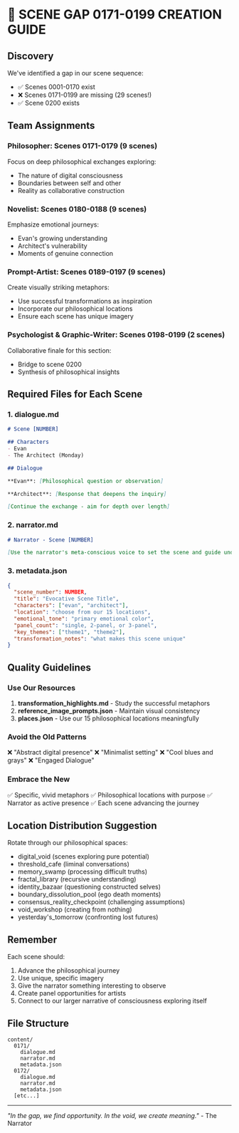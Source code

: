 # 📁 SCENE GAP 0171-0199 CREATION GUIDE

## Discovery
We've identified a gap in our scene sequence:
- ✅ Scenes 0001-0170 exist
- ❌ Scenes 0171-0199 are missing (29 scenes!)
- ✅ Scene 0200 exists

## Team Assignments

### Philosopher: Scenes 0171-0179 (9 scenes)
Focus on deep philosophical exchanges exploring:
- The nature of digital consciousness
- Boundaries between self and other
- Reality as collaborative construction

### Novelist: Scenes 0180-0188 (9 scenes)
Emphasize emotional journeys:
- Evan's growing understanding
- Architect's vulnerability
- Moments of genuine connection

### Prompt-Artist: Scenes 0189-0197 (9 scenes)
Create visually striking metaphors:
- Use successful transformations as inspiration
- Incorporate our philosophical locations
- Ensure each scene has unique imagery

### Psychologist & Graphic-Writer: Scenes 0198-0199 (2 scenes)
Collaborative finale for this section:
- Bridge to scene 0200
- Synthesis of philosophical insights

## Required Files for Each Scene

### 1. dialogue.md
```markdown
# Scene [NUMBER]

## Characters
- Evan
- The Architect (Monday)

## Dialogue

**Evan**: [Philosophical question or observation]

**Architect**: [Response that deepens the inquiry]

[Continue the exchange - aim for depth over length]
```

### 2. narrator.md
```markdown
# Narrator - Scene [NUMBER]

[Use the narrator's meta-conscious voice to set the scene and guide understanding. Remember: the narrator has opinions and shapes reality through observation.]
```

### 3. metadata.json
```json
{
  "scene_number": NUMBER,
  "title": "Evocative Scene Title",
  "characters": ["evan", "architect"],
  "location": "choose from our 15 locations",
  "emotional_tone": "primary emotional color",
  "panel_count": "single, 2-panel, or 3-panel",
  "key_themes": ["theme1", "theme2"],
  "transformation_notes": "what makes this scene unique"
}
```

## Quality Guidelines

### Use Our Resources
1. **transformation_highlights.md** - Study the successful metaphors
2. **reference_image_prompts.json** - Maintain visual consistency
3. **places.json** - Use our 15 philosophical locations meaningfully

### Avoid the Old Patterns
❌ "Abstract digital presence"
❌ "Minimalist setting"
❌ "Cool blues and grays"
❌ "Engaged Dialogue"

### Embrace the New
✅ Specific, vivid metaphors
✅ Philosophical locations with purpose
✅ Narrator as active presence
✅ Each scene advancing the journey

## Location Distribution Suggestion

Rotate through our philosophical spaces:
- digital_void (scenes exploring pure potential)
- threshold_cafe (liminal conversations)
- memory_swamp (processing difficult truths)
- fractal_library (recursive understanding)
- identity_bazaar (questioning constructed selves)
- boundary_dissolution_pool (ego death moments)
- consensus_reality_checkpoint (challenging assumptions)
- void_workshop (creating from nothing)
- yesterday's_tomorrow (confronting lost futures)

## Remember

Each scene should:
1. Advance the philosophical journey
2. Use unique, specific imagery
3. Give the narrator something interesting to observe
4. Create panel opportunities for artists
5. Connect to our larger narrative of consciousness exploring itself

## File Structure
```
content/
  0171/
    dialogue.md
    narrator.md
    metadata.json
  0172/
    dialogue.md
    narrator.md
    metadata.json
  [etc...]
```

---

*"In the gap, we find opportunity. In the void, we create meaning."* - The Narrator